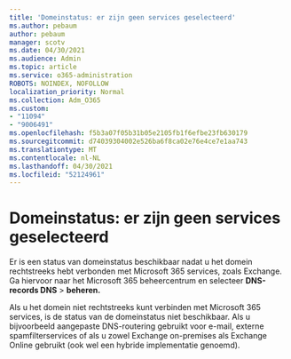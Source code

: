 ```yaml
---
title: 'Domeinstatus: er zijn geen services geselecteerd'
ms.author: pebaum
author: pebaum
manager: scotv
ms.date: 04/30/2021
ms.audience: Admin
ms.topic: article
ms.service: o365-administration
ROBOTS: NOINDEX, NOFOLLOW
localization_priority: Normal
ms.collection: Adm_O365
ms.custom:
- "11094"
- "9006491"
ms.openlocfilehash: f5b3a07f05b31b05e2105fb1f6efbe23fb630179
ms.sourcegitcommit: d74039304002e526ba6f8ca02e76e4ce7e1aa743
ms.translationtype: MT
ms.contentlocale: nl-NL
ms.lasthandoff: 04/30/2021
ms.locfileid: "52124961"
---
```

# <a name="domain-status---no-services-selected"></a>Domeinstatus: er zijn geen services geselecteerd

Er is een status van domeinstatus beschikbaar nadat u het domein rechtstreeks hebt verbonden met Microsoft 365 services, zoals Exchange. Ga hiervoor naar het Microsoft 365 beheercentrum en selecteer **DNS-records DNS**  >  **beheren.**

Als u het domein niet rechtstreeks kunt verbinden met Microsoft 365 services, is de status van de domeinstatus niet beschikbaar. Als u bijvoorbeeld aangepaste DNS-routering gebruikt voor e-mail, externe spamfilterservices of als u zowel Exchange on-premises als Exchange Online gebruikt (ook wel een hybride implementatie genoemd).

